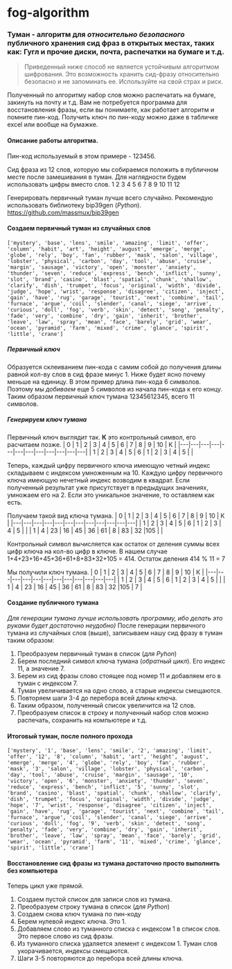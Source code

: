 # fog-algorithm

### Туман - алгоритм для _относительно безопасного_ публичного хранения сид фраз в открытых местах, таких как: Гугл и прочие диски, почта, распечатки на бумаге и т.д.

> Приведенный ниже способ не является устойчивым алгоритмом шифрования. Это возможность хранить сид-фразу относительно безопасно и не запоминать ее. Используйте на свой страх и риск.

Полученный по алгоритму набор слов можно распечатать на бумаге, закинуть на почту и т.д. 
Вам не потребуется программа для восстановления фразы, если вы понимаете, как работает алгоритм и помните пин-код.
Получить ключ по пин-коду можно даже в табличке excel или вообще на бумажке.


#### Описание работы алгоритма.

Пин-код используемый в этом примере - 123456.

Сид фраза из 12 слов, которую мы собираемся положить в публичном месте после замешивания в туман.
Для наглядности будем использовать цифры вместо слов.
1 2 3 4 5 6 7 8 9 10 11 12

Генерировать первичный туман лучше всего случайно.
Рекомендую использовать библиотеку bip39gen (_Python_).
<https://github.com/massmux/bip39gen>

#### Создаем первичный туман из случайных слов
`
['mystery', 'base', 'lens', 'smile', 'amazing', 'limit', 'offer', 'column', 'habit', 'art', 'height', 'august', 'emerge', 'merge', 'globe', 'rely', 'boy', 'fan', 'rubber', 'mask', 'salon', 'village', 'lobster', 'physical', 'carbon', 'day', 'tool', 'abuse', 'cruise', 'margin', 'sausage', 'victory', 'open', 'monster', 'anxiety', 'thunder', 'seven', 'reduce', 'express', 'bench', 'inflict', 'sunny', 'slot', 'brand', 'casino', 'blast', 'spatial', 'chunk', 'shallow', 'clarify', 'dish', 'trumpet', 'focus', 'original', 'width', 'divide', 'judge', 'hope', 'wrist', 'response', 'disagree', 'citizen', 'inject', 'gain', 'have', 'rug', 'garage', 'tourist', 'next', 'combine', 'tail', 'furnace', 'argue', 'coil', 'slender', 'canal', 'siege', 'arrive', 'curious', 'doll', 'fog', 'verb', 'skin', 'detect', 'song', 'penalty', 'fade', 'very', 'combine', 'dry', 'gain', 'inherit', 'brother', 'leave', 'law', 'spray', 'mean', 'face', 'barely', 'grid', 'wear', 'ocean', 'pyramid', 'farm', 'mixed', 'crime', 'glance', 'spirit', 'little', 'crane']
`

##### Первичный ключ
Образуется склеиванием пин-кода с самим собой до получения длины равной кол-ву слов в сид фразе минус 1. Ниже будет ясно почему меньше на единицу.
В этом пример длина пин-кода 6 символов. Поэтому мы _добиваем_ еще 5 символов из начала пин-кода к его концу.
Таким образом первичный ключ тумана 12345612345, всего 11 символов.

##### Генерируем ключ тумана

Первичный ключ выглядит так. __К__ это контрольный символ, его расчитаем позже.
| 0  | 1  |  2 | 3  | 4  |  5 | 6  | 7  | 8  | 9  | 10  | К |
|---|---|---|---|---|---|---|---|---|---|---|---|
|  1 | 2  | 3  | 4  | 5  | 6  | 1  | 2  | 3  | 4  | 5  |  |

Теперь, каждый цифру первичного ключа имеющую четный индекс складываем с индексом умноженным на 10.
Каждую цифру первичного ключа имеющую нечетный индекс возводим в квадрат.
Если полученный результат уже присутствует в предыдущих значениях, умножаем его на 2. 
Если это уникальное значение, то оставляем как есть.

Получаем такой вид ключа тумана.
| 0  | 1  |  2 | 3  | 4  |  5 | 6  | 7  | 8  | 9  | 10  | К |
|---|---|---|---|---|---|---|---|---|---|---|---|
|  1 | 2  | 3  | 4  | 5  | 6  | 1  | 2  | 3  | 4  | 5  |  |
|  1 | 4  | 23 | 16  | 45  | 36  | 61  | 8  | 83  | 32  |105  |  |

Контрольный символ вычисляется как остаток от деления суммы всех цифр ключа на кол-во цифр в ключе.
В нашем случае 1+4+23+16+45+36+61+8+83+32+105 = 414. Остаток деления 414 % 11 = 7

Мы получили ключ тумана.
| 0  | 1  |  2 | 3  | 4  |  5 | 6  | 7  | 8  | 9  | 10  | К |
|---|---|---|---|---|---|---|---|---|---|---|---|
|  1 | 2  | 3  | 4  | 5  | 6  | 1  | 2  | 3  | 4  | 5  |  |
|  1 | 4  | 23 | 16  | 45  | 36  | 61  | 8  | 83  | 32  |105  | 7 |


#### Создание публичного тумана
_Для генерации тумана лучше использовать программу, ибо делать это руками будет достаточно неудобно)_
После генерации первичного тумана из случайных слов (выше), записываем нашу сид фразу в туман таким образом:
1. Преобразуем первичный туман в список (_для Pyhon_)
2. Берем последний символ ключа тумана (_обратный цикл_). Его индекс 11, а значение 7.
3. Берем из сид фразы слово стоящее под номер 11 и добавляем его в туман с индексом 7.
4. Туман увеличивается на одно слово, а старые индексы смещаются.
5. Повторяем шаги 3-4 до перебора всей длины ключа.
6. Таким образом, полученный список увеличится на 12 слов.
7. Преобразуем список в строку и полученный набор слов можно распечать, сохранить на компьютере и т.д.



#### Итоговый туман, после полного прохода
`
['mystery', '1', 'base', 'lens', 'smile', '2', 'amazing', 'limit', 'offer', '12', '8', 'column', 'habit', 'art', 'height', 'august', 'emerge', 'merge', '4', 'globe', 'rely', 'boy', 'fan', 'rubber', 'mask', '3', 'salon', 'village', 'lobster', 'physical', 'carbon', 'day', 'tool', 'abuse', 'cruise', 'margin', 'sausage', '10', 'victory', 'open', '6', 'monster', 'anxiety', 'thunder', 'seven', 'reduce', 'express', 'bench', 'inflict', '5', 'sunny', 'slot', 'brand', 'casino', 'blast', 'spatial', 'chunk', 'shallow', 'clarify', 'dish', 'trumpet', 'focus', 'original', 'width', 'divide', 'judge', 'hope', '7', 'wrist', 'response', 'disagree', 'citizen', 'inject', 'gain', 'have', 'rug', 'garage', 'tourist', 'next', 'combine', 'tail', 'furnace', 'argue', 'coil', 'slender', 'canal', 'siege', 'arrive', 'curious', 'doll', 'fog', '9', 'verb', 'skin', 'detect', 'song', 'penalty', 'fade', 'very', 'combine', 'dry', 'gain', 'inherit', 'brother', 'leave', 'law', 'spray', 'mean', 'face', 'barely', 'grid', 'wear', 'ocean', 'pyramid', 'farm', '11', 'mixed', 'crime', 'glance', 'spirit', 'little', 'crane']
`

#### Восстановление сид фразы из тумана достаточно просто выполнить без компьютера
Теперь цикл уже прямой.
1. Создаем пустой список для записи слов из тумана.
2. Преобразуем строку тумана в список (_для Python_)
3. Создаем снова ключ тумана по пин-коду
4. Берем нулевой индекс ключа. Это 1.
5. Добавляем слово из туманного списка с индексом 1 в список слов. Это первое слово из сид фразы.
6. Из туманного списка удаляется элемент с индексом 1. Туман слов укорачивается, индексы смещаются.
7. Шаги 3-5 повторяются до перебора всей длины ключа.

